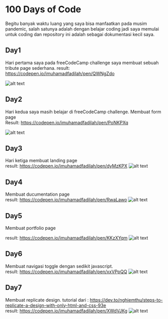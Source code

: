 # 100 Days of Code
Begitu banyak waktu luang yang saya bisa manfaatkan pada musim pandemic, salah satunya adalah dengan belajar coding
jadi saya memulai untuk coding dan repository ini adalah sebagai dokumentasi kecil saya. 

## Day1
Hari pertama saya pada freeCodeCamp challenge saya membuat sebuah tribute page sederhana.
result: https://codepen.io/imuhamadfadilah/pen/QWNgZdo

![alt text](https://github.com/ilhammfadilah/100DaysOfCode/blob/master/image/1.png "day1 challenge")

## Day2
Hari kedua saya masih belajar di freeCodeCamp challenge. Membuat form page
\
Result: https://codepen.io/imuhamadfadilah/pen/PoNKPXq

![alt text](https://github.com/ilhammfadilah/100DaysOfCode/blob/master/image/2.png "day2 challenge")

## Day3
Hari ketiga membuat landing page
\
result: https://codepen.io/imuhamadfadilah/pen/dyMzKPX
![alt text](https://github.com/ilhammfadilah/100DaysOfCode/blob/master/image/3.png "day3 challenge")

## Day4
Membuat ducumentation page
\
result: https://codepen.io/imuhamadfadilah/pen/RwaLawo
![alt text](https://github.com/ilhammfadilah/100DaysOfCode/blob/master/image/4.png "day4 challenge")

## Day5
Membuat portfolio page

result: https://codepen.io/imuhamadfadilah/pen/KKzXYqm
![alt text](https://github.com/ilhammfadilah/100DaysOfCode/blob/master/image/5.png "day5 challenge")

## Day6
Membuat navigasi toggle dengan sedikit javascript.
\
result: https://codepen.io/imuhamadfadilah/pen/xxVPpQQ
![alt text](https://github.com/ilhammfadilah/100DaysOfCode/blob/master/image/6.png "day6 challenge")

## Day7
Membuat replicate design. tutorial dari : https://dev.to/nghiemthu/steps-to-replicate-a-design-with-only-html-and-css-93e
\
result: https://codepen.io/imuhamadfadilah/pen/XWdVJKg
![alt text](https://github.com/ilhammfadilah/100DaysOfCode/blob/master/image/7.png "day7 challenge")